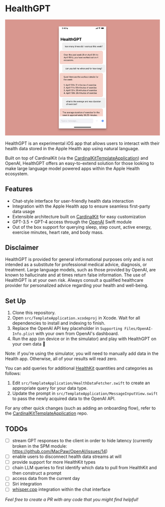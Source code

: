 # HealthGPT

![Example Conversation](Figures/Example.png)

HealthGPT is an experimental iOS app that allows users to interact with their health data stored in the Apple Health app using natural language.

Built on top of CardinalKit (via the [CardinalKitTemplateApplication](https://github.com/StanfordBDHG/CardinalKitTemplateApplication/)) and OpenAI, HealthGPT offers an easy-to-extend solution for those looking to make large language model powered apps within the Apple Health ecosystem.

## Features

- Chat-style interface for user-friendly health data interaction
- Integration with the Apple Health app to ensure seamless first-party data usage
- Extensible architecture built on [CardinalKit](https://github.com/StanfordBDHG/CardinalKit) for easy customization
- GPT-3.5 + GPT-4 access through the [OpenAI](https://github.com/MacPaw/OpenAI) Swift module
- Out of the box support for querying sleep, step count, active energy, exercise minutes, heart rate, and body mass.

## Disclaimer

HealthGPT is provided for general informational purposes only and is not intended as a substitute for professional medical advice, diagnosis, or treatment. Large language models, such as those provided by OpenAI, are known to hallucinate and at times return false information. The use of HealthGPT is at your own risk. Always consult a qualified healthcare provider for personalized advice regarding your health and well-being.

## Set Up

1. Clone this repository.
2. Open `src/TemplateApplication.xcodeproj` in Xcode. Wait for all dependencies to install and indexing to finish.
3. Replace the OpenAI API key placeholder in `Supporting Files/OpenAI-Info.plist` with your own from OpenAI's dashboard.
4. Run the app (on device or in the simulator) and play with HealthGPT on your own data 🚀

Note: if you're using the simulator, you will need to manually add data in the Health app. Otherwise, all of your results will read zero.

You can add queries for additional [HealthKit](https://developer.apple.com/documentation/healthkit) quantities and categories as follows:

1. Edit `src/TemplateApplication/HealthDataFetcher.swift` to create an appropriate query for your data type.
2. Update the prompt in `src/TemplateApplication/MessageInputView.swift` to pass the newly acquired data to the OpenAI API.

For any other quick changes (such as adding an onboarding flow), refer to the [CardinalKitTemplateApplication](https://github.com/StanfordBDHG/CardinalKitTemplateApplication/) repo.

## TODOs

- [ ] stream GPT responses to the client in order to hide latency (currently broken in the SPM module: https://github.com/MacPaw/OpenAI/issues/14)
- [ ] enable users to disconnect health data streams at will
- [ ] provide support for more HealthKit types
- [ ] chain LLM queries to first identify which data to pull from HealthKit and then construct a prompt
- [ ] access data from the current day
- [ ] Siri integration
- [ ] [whisper.cpp](https://github.com/ggerganov/whisper.cpp) integration within the chat interface

_Feel free to create a PR with any code that you might find helpful!_
